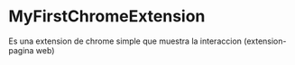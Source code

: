 # MyFirstChromeExtension
Es una extension de chrome simple que muestra la interaccion (extension-pagina  web)
